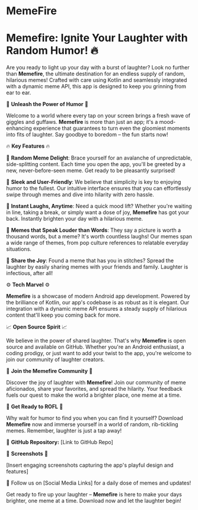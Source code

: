 ﻿# MemeFire

# Memefire: Ignite Your Laughter with Random Humor! 🔥

Are you ready to light up your day with a burst of laughter? Look no further than **Memefire**, the ultimate destination for an endless supply of random, hilarious memes! Crafted with care using Kotlin and seamlessly integrated with a dynamic meme API, this app is designed to keep you grinning from ear to ear.

🎉 **Unleash the Power of Humor** 🎉

Welcome to a world where every tap on your screen brings a fresh wave of giggles and guffaws. **Memefire** is more than just an app; it's a mood-enhancing experience that guarantees to turn even the gloomiest moments into fits of laughter. Say goodbye to boredom – the fun starts now!

🔥 **Key Features** 🔥

🤣 **Random Meme Delight**: Brace yourself for an avalanche of unpredictable, side-splitting content. Each time you open the app, you'll be greeted by a new, never-before-seen meme. Get ready to be pleasantly surprised!

🌟 **Sleek and User-Friendly**: We believe that simplicity is key to enjoying humor to the fullest. Our intuitive interface ensures that you can effortlessly swipe through memes and dive into hilarity with zero hassle.

🚀 **Instant Laughs, Anytime**: Need a quick mood lift? Whether you're waiting in line, taking a break, or simply want a dose of joy, **Memefire** has got your back. Instantly brighten your day with a hilarious meme.

📸 **Memes that Speak Louder than Words**: They say a picture is worth a thousand words, but a meme? It's worth countless laughs! Our memes span a wide range of themes, from pop culture references to relatable everyday situations.

🔗 **Share the Joy**: Found a meme that has you in stitches? Spread the laughter by easily sharing memes with your friends and family. Laughter is infectious, after all!

⚙️ **Tech Marvel** ⚙️

**Memefire** is a showcase of modern Android app development. Powered by the brilliance of Kotlin, our app's codebase is as robust as it is elegant. Our integration with a dynamic meme API ensures a steady supply of hilarious content that'll keep you coming back for more.

📈 **Open Source Spirit** 📈

We believe in the power of shared laughter. That's why **Memefire** is open source and available on GitHub. Whether you're an Android enthusiast, a coding prodigy, or just want to add your twist to the app, you're welcome to join our community of laughter creators.

📣 **Join the Memefire Community** 📣

Discover the joy of laughter with **Memefire**! Join our community of meme aficionados, share your favorites, and spread the hilarity. Your feedback fuels our quest to make the world a brighter place, one meme at a time.

📱 **Get Ready to ROFL** 📱

Why wait for humor to find you when you can find it yourself? Download **Memefire** now and immerse yourself in a world of random, rib-tickling memes. Remember, laughter is just a tap away!

🔗 **GitHub Repository:** [Link to GitHub Repo]

📸 **Screenshots** 📸

[Insert engaging screenshots capturing the app's playful design and features]

💬 Follow us on [Social Media Links] for a daily dose of memes and updates!

Get ready to fire up your laughter – **Memefire** is here to make your days brighter, one meme at a time. Download now and let the laughter begin!
